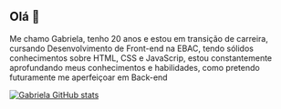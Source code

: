 ## Olá  👋

 Me chamo Gabriela, tenho 20 anos e estou em transição de carreira, cursando Desenvolvimento de Front-end na EBAC, tendo sólidos conhecimentos sobre HTML, CSS e JavaScrip, estou constantemente aprofundando meus conhecimentos e habilidades, como pretendo futuramente me aperfeiçoar em Back-end 

[![Gabriela GitHub stats](httpsgithub-readme-stats.vercel.appapiusername=gabrosso&show_icons=true&theme=dark)](httpsgithub.comanuraghazragithub-readme-stats)


